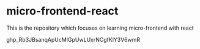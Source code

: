 # micro-frontend-react
This is the repository which focuses on learning micro-frontend with react

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
